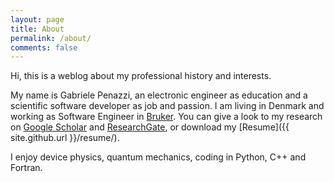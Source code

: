 ```yaml
---
layout: page
title: About
permalink: /about/
comments: false
---
```


Hi, this is a weblog about my professional history and interests.

My name is Gabriele Penazzi, an electronic engineer as education
and a scientific software developer as job and passion.
I am living in Denmark and working as Software Engineer
in [Bruker](<http://www.bruker.com>).
 You can give a look to my research on
[Google Scholar](http://scholar.google.de/citations?hl=de&user=4CCZ3ecAAAAJ)
and [ResearchGate](https://www.researchgate.net/profile/Gabriele_Penazzi2/), or
download my [Resume]({{ site.github.url }}/resume/).

I enjoy device physics, quantum mechanics, coding in Python, C++ and Fortran.
